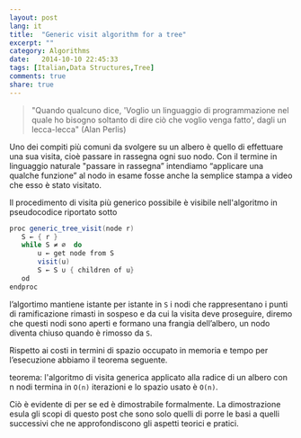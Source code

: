 ```yaml
---
layout: post
lang: it
title:  "Generic visit algorithm for a tree"
excerpt: ""
category: Algorithms
date:   2014-10-10 22:45:33
tags: [Italian,Data Structures,Tree]
comments: true
share: true
---
```


> "Quando qualcuno dice, 'Voglio un linguaggio di programmazione nel quale ho bisogno soltanto di dire ciò che voglio venga fatto', dagli un lecca-lecca" (Alan Perlis)

Uno dei compiti più comuni da svolgere su un albero è quello di effettuare una sua visita, cioè passare in rassegna ogni suo nodo. Con il termine in linguaggio naturale "passare in rassegna” intendiamo “applicare una qualche funzione” al nodo in esame fosse anche la semplice stampa a video che esso è stato visitato.

Il procedimento di visita più generico possibile è visibile nell'algoritmo in pseudocodice riportato sotto

```java
proc generic_tree_visit(node r)
   S ← { r }
   while S ≠ ∅  do
       u ← get node from S
       visit(u)
       S ← S ∪ { children of u}
   od
endproc
```

l’algortimo mantiene istante per istante in `S` i nodi che rappresentano i punti di ramificazione rimasti in sospeso e da cui la visita deve proseguire, diremo che questi nodi sono aperti e formano una frangia dell’albero, un nodo diventa chiuso quando è rimosso da `S`.

Rispetto ai costi in termini di spazio occupato in memoria e tempo per l’esecuzione abbiamo il teorema seguente.

teorema: l'algoritmo di visita generica applicato alla radice di un albero con n nodi termina in `O(n)` iterazioni e lo spazio usato è `O(n)`.

Ciò è evidente di per se ed è dimostrabile formalmente. La dimostrazione esula gli scopi di questo post che sono solo quelli di porre le basi a quelli successivi che ne approfondiscono gli aspetti teorici e pratici.
